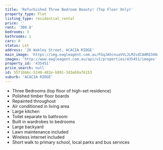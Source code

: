```yaml
---
title: 'Refurbished Three Bedroom Beauty! (Top Floor Only)'
property_type: Flat
listing_type: residential_rental
price: ''
rent: '300.0'
bedrooms: 3
bathrooms: 1
cars: 0
status: Let
address: '26 Wakley Street, ACACIA RIDGE'
main_image: 'https://img.eagleagent.com.au/FGqJAhcnuaVVLJLM2sdCAARQ348=/1280x854/smart/https://s3-us-west-2.amazonaws.com/eagleagent-orig/images/6824521/409084727-image-M.jpg'
images: 'http://www.eagleagent.com.au/api/v2/properties/435451/images'
property_id: '435451'
price_search: null
id: 55f1bb6c-5240-482e-b891-3d3eb9a76153
suburb: 'ACACIA RIDGE'
---
```

*  Three Bedrooms (top floor of high-set residence)
*  Polished timber floor boards
*  Repainted throughout
*  Air conditioned in living area
*  Large kitchen
*  Toilet separate to bathroom
*  Built in wardrobes to bedrooms
*  Large backyard
*  Lawn maintenance included
*  Wireless internet included
*  Short walk to primary school, local parks and bus services